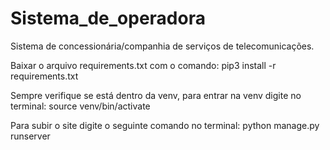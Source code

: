 # Sistema_de_operadora
Sistema de concessionária/companhia de serviços de telecomunicações.

Baixar o arquivo requirements.txt com o comando:
pip3 install -r requirements.txt

Sempre verifique se está dentro da venv, para entrar na venv digite no terminal:
source venv/bin/activate

Para subir o site digite o seguinte comando no terminal:
python manage.py runserver